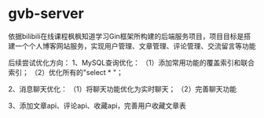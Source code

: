 # gvb-server
依据bilibili在线课程枫枫知道学习Gin框架所构建的后端服务项目，项目目标是搭建一个个人博客网站服务，实现用户管理、文章管理、评论管理、交流留言等功能

后续尝试优化方向：
1、MySQL查询优化：
（1）添加常用功能的覆盖索引和联合索引；
（2）优化所有的"select * "；

2、消息聊天优化：
（1）将聊天功能优化为实时聊天；
（2）完善聊天功能

3、添加文章api、评论api、收藏api，完善用户收藏文章表
